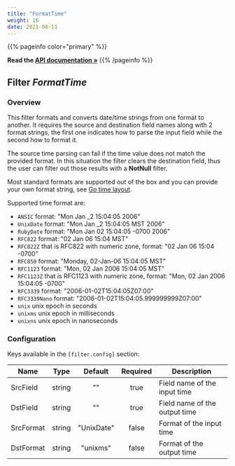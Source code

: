 ```yaml
---
title: "FormatTime"
weight: 16
date: 2021-08-11
---
```

{{% pageinfo color="primary" %}}

**Read the [API documentation &raquo;](https://pkg.go.dev/github.com/AdRoll/baker/filter#FormatTime)**
{{% /pageinfo %}}

## Filter *FormatTime*

### Overview

This filter formats and converts date/time strings from one format to another. 
It requires the source and destination field names along with 2 format strings, the 
first one indicates how to parse the input field while the second how to format it.

The source time parsing can fail if the time value does not match the provided format.
In this situation the filter clears the destination field, thus the user can filter out 
those results with a __NotNull__ filter.

Most standard formats are supported out of the box and you can provide your own format 
string, see [Go time layout](https://pkg.go.dev/time#pkg-constants).

Supported time format are:
- `ANSIC` format: "Mon Jan _2 15:04:05 2006"
- `UnixDate` format: "Mon Jan _2 15:04:05 MST 2006"
- `RubyDate` format: "Mon Jan 02 15:04:05 -0700 2006"
- `RFC822` format: "02 Jan 06 15:04 MST"
- `RFC822Z` that is RFC822 with numeric zone, format: "02 Jan 06 15:04 -0700"
- `RFC850` format: "Monday, 02-Jan-06 15:04:05 MST"
- `RFC1123` format: "Mon, 02 Jan 2006 15:04:05 MST"
- `RFC1123Z` that is RFC1123 with numeric zone, format: "Mon, 02 Jan 2006 15:04:05 -0700"
- `RFC3339` format: "2006-01-02T15:04:05Z07:00"
- `RFC3339Nano` format: "2006-01-02T15:04:05.999999999Z07:00"
- `unix` unix epoch in seconds
- `unixms` unix epoch in milliseconds
- `unixns` unix epoch in nanoseconds


### Configuration

Keys available in the `[filter.config]` section:

|Name|Type|Default|Required|Description|
|----|:--:|:-----:|:------:|-----------|
| SrcField| string| ""| true| Field name of the input time|
| DstField| string| ""| true| Field name of the output time|
| SrcFormat| string| "UnixDate"| false| Format of the input time|
| DstFormat| string| "unixms"| false| Format of the output time|

